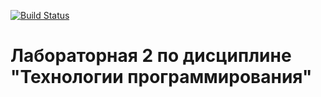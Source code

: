 [![Build Status](https://app.travis-ci.com/kpdvstu/PTLab2.svg?branch=master)](https://github.com/Krivabokov/PTLab2.git)
# Лабораторная 2 по дисциплине "Технологии программирования"
